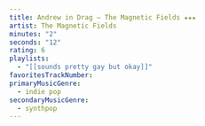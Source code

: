 ```yaml
---
title: Andrew in Drag — The Magnetic Fields ★★★
artist: The Magnetic Fields
minutes: "2"
seconds: "12"
rating: 6
playlists:
  - "[[sounds pretty gay but okay]]"
favoritesTrackNumber:
primaryMusicGenre:
  - indie pop
secondaryMusicGenre:
  - synthpop
---
```

